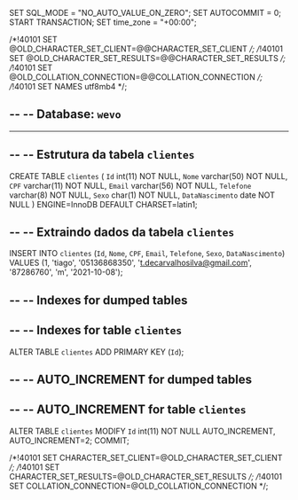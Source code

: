 
SET SQL_MODE = "NO_AUTO_VALUE_ON_ZERO";
SET AUTOCOMMIT = 0;
START TRANSACTION;
SET time_zone = "+00:00";


/*!40101 SET @OLD_CHARACTER_SET_CLIENT=@@CHARACTER_SET_CLIENT */;
/*!40101 SET @OLD_CHARACTER_SET_RESULTS=@@CHARACTER_SET_RESULTS */;
/*!40101 SET @OLD_COLLATION_CONNECTION=@@COLLATION_CONNECTION */;
/*!40101 SET NAMES utf8mb4 */;

--
-- Database: `wevo`
--

-- --------------------------------------------------------

--
-- Estrutura da tabela `clientes`
--

CREATE TABLE `clientes` (
  `Id` int(11) NOT NULL,
  `Nome` varchar(50) NOT NULL,
  `CPF` varchar(11) NOT NULL,
  `Email` varchar(56) NOT NULL,
  `Telefone` varchar(8) NOT NULL,
  `Sexo` char(1) NOT NULL,
  `DataNascimento` date NOT NULL
) ENGINE=InnoDB DEFAULT CHARSET=latin1;

--
-- Extraindo dados da tabela `clientes`
--

INSERT INTO `clientes` (`Id`, `Nome`, `CPF`, `Email`, `Telefone`, `Sexo`, `DataNascimento`) VALUES
(1, 'tiago', '05136868350', 't.decarvalhosilva@gmail.com', '87286760', 'm', '2021-10-08');

--
-- Indexes for dumped tables
--

--
-- Indexes for table `clientes`
--
ALTER TABLE `clientes`
  ADD PRIMARY KEY (`Id`);

--
-- AUTO_INCREMENT for dumped tables
--

--
-- AUTO_INCREMENT for table `clientes`
--
ALTER TABLE `clientes`
  MODIFY `Id` int(11) NOT NULL AUTO_INCREMENT, AUTO_INCREMENT=2;
COMMIT;

/*!40101 SET CHARACTER_SET_CLIENT=@OLD_CHARACTER_SET_CLIENT */;
/*!40101 SET CHARACTER_SET_RESULTS=@OLD_CHARACTER_SET_RESULTS */;
/*!40101 SET COLLATION_CONNECTION=@OLD_COLLATION_CONNECTION */;
